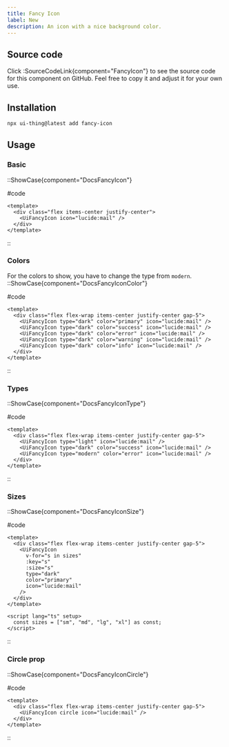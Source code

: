 ```yaml
---
title: Fancy Icon
label: New
description: An icon with a nice background color.
---
```


## Source code

Click :SourceCodeLink{component="FancyIcon"} to see the source code for this component on GitHub. Feel free to copy it and adjust it for your own use.

## Installation

```bash
npx ui-thing@latest add fancy-icon
```

## Usage

### Basic

::ShowCase{component="DocsFancyIcon"}

#code

```vue [DocsFancyIcon.vue]
<template>
  <div class="flex items-center justify-center">
    <UiFancyIcon icon="lucide:mail" />
  </div>
</template>
```

::

### Colors

For the colors to show, you have to change the type from `modern`.
::ShowCase{component="DocsFancyIconColor"}

#code

```vue [DocsFancyIconColor.vue]
<template>
  <div class="flex flex-wrap items-center justify-center gap-5">
    <UiFancyIcon type="dark" color="primary" icon="lucide:mail" />
    <UiFancyIcon type="dark" color="success" icon="lucide:mail" />
    <UiFancyIcon type="dark" color="error" icon="lucide:mail" />
    <UiFancyIcon type="dark" color="warning" icon="lucide:mail" />
    <UiFancyIcon type="dark" color="info" icon="lucide:mail" />
  </div>
</template>
```

::

### Types

::ShowCase{component="DocsFancyIconType"}

#code

```vue [DocsFancyIconType.vue]
<template>
  <div class="flex flex-wrap items-center justify-center gap-5">
    <UiFancyIcon type="light" icon="lucide:mail" />
    <UiFancyIcon type="dark" color="success" icon="lucide:mail" />
    <UiFancyIcon type="modern" color="error" icon="lucide:mail" />
  </div>
</template>
```

::

### Sizes

::ShowCase{component="DocsFancyIconSize"}

#code

```vue [DocsFancyIconSize.vue]
<template>
  <div class="flex flex-wrap items-center justify-center gap-5">
    <UiFancyIcon
      v-for="s in sizes"
      :key="s"
      :size="s"
      type="dark"
      color="primary"
      icon="lucide:mail"
    />
  </div>
</template>

<script lang="ts" setup>
  const sizes = ["sm", "md", "lg", "xl"] as const;
</script>
```

::

### Circle prop

::ShowCase{component="DocsFancyIconCircle"}

#code

```vue [DocsFancyIconCircle.vue]
<template>
  <div class="flex flex-wrap items-center justify-center gap-5">
    <UiFancyIcon circle icon="lucide:mail" />
  </div>
</template>
```

::
